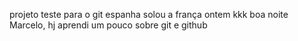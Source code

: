 projeto teste para o git
espanha solou a frança ontem kkk
boa noite Marcelo, hj aprendi um pouco sobre git e github